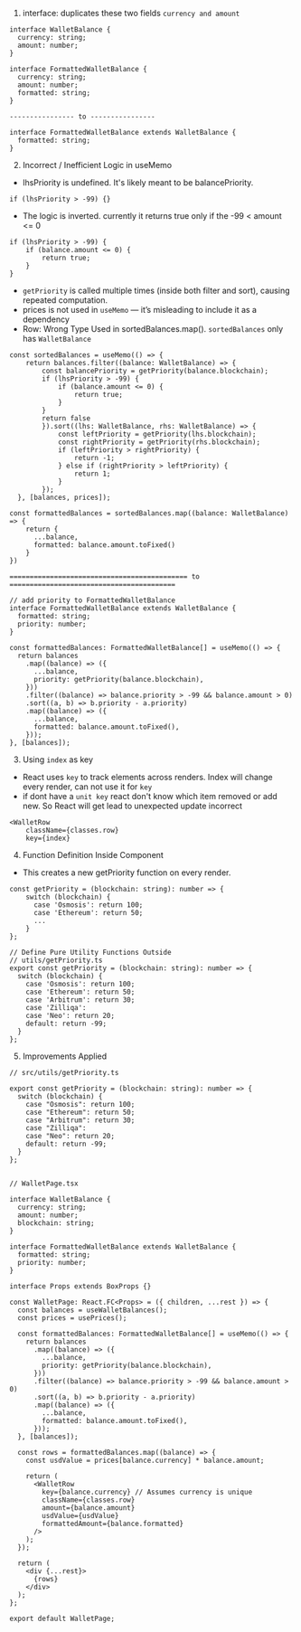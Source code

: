 1. interface: duplicates these two fields `currency and amount`

```tsx
interface WalletBalance {
  currency: string;
  amount: number;
}

interface FormattedWalletBalance {
  currency: string;
  amount: number;
  formatted: string;
}

---------------- to ----------------

interface FormattedWalletBalance extends WalletBalance {
  formatted: string;
}
```

2. Incorrect / Inefficient Logic in useMemo

- lhsPriority is undefined. It's likely meant to be balancePriority.

```tsx
if (lhsPriority > -99) {}
```

- The logic is inverted. currently it returns true only if the -99 < amount <= 0 

```tsx
if (lhsPriority > -99) {
    if (balance.amount <= 0) {
        return true;
    }
}
```

- `getPriority` is called multiple times (inside both filter and sort), causing repeated computation.
- prices is not used in `useMemo` — it’s misleading to include it as a dependency
- Row: Wrong Type Used in sortedBalances.map(). `sortedBalances` only has `WalletBalance`

```tsx
const sortedBalances = useMemo(() => {
    return balances.filter((balance: WalletBalance) => {
        const balancePriority = getPriority(balance.blockchain);
		if (lhsPriority > -99) {
		    if (balance.amount <= 0) {
		        return true;
		    }
		}
		return false
		}).sort((lhs: WalletBalance, rhs: WalletBalance) => {
		    const leftPriority = getPriority(lhs.blockchain);
		    const rightPriority = getPriority(rhs.blockchain);
		    if (leftPriority > rightPriority) {
		        return -1;
		    } else if (rightPriority > leftPriority) {
		        return 1;
		    }
        });
  }, [balances, prices]);

const formattedBalances = sortedBalances.map((balance: WalletBalance) => {
    return {
      ...balance,
      formatted: balance.amount.toFixed()
    }
})

============================================ to =========================================

// add priority to FormattedWalletBalance
interface FormattedWalletBalance extends WalletBalance {
  formatted: string;
  priority: number;
}

const formattedBalances: FormattedWalletBalance[] = useMemo(() => {
  return balances
    .map((balance) => ({
      ...balance,
      priority: getPriority(balance.blockchain),
    }))
    .filter((balance) => balance.priority > -99 && balance.amount > 0)
    .sort((a, b) => b.priority - a.priority)
    .map((balance) => ({
      ...balance,
      formatted: balance.amount.toFixed(),
    }));
}, [balances]);
```

3. Using `index` as key

- React uses `key` to track elements across renders. Index will change every render, can not use it for `key`
- if dont have a `unit key` react don't know which item removed or add new. So React will get lead to unexpected update incorrect

```tsx
<WalletRow 
    className={classes.row}
    key={index}
```

4.  Function Definition Inside Component

- This creates a new getPriority function on every render.

```tsx
const getPriority = (blockchain: string): number => {
    switch (blockchain) {
      case 'Osmosis': return 100;
      case 'Ethereum': return 50;
      ...
    }
};

// Define Pure Utility Functions Outside
// utils/getPriority.ts
export const getPriority = (blockchain: string): number => {
  switch (blockchain) {
    case 'Osmosis': return 100;
    case 'Ethereum': return 50;
    case 'Arbitrum': return 30;
    case 'Zilliqa':
    case 'Neo': return 20;
    default: return -99;
  }
};
```

5. Improvements Applied

```tsx
// src/utils/getPriority.ts

export const getPriority = (blockchain: string): number => {
  switch (blockchain) {
    case "Osmosis": return 100;
    case "Ethereum": return 50;
    case "Arbitrum": return 30;
    case "Zilliqa":
    case "Neo": return 20;
    default: return -99;
  }
};


// WalletPage.tsx

interface WalletBalance {
  currency: string;
  amount: number;
  blockchain: string;
}

interface FormattedWalletBalance extends WalletBalance {
  formatted: string;
  priority: number;
}

interface Props extends BoxProps {}

const WalletPage: React.FC<Props> = ({ children, ...rest }) => {
  const balances = useWalletBalances();
  const prices = usePrices();

  const formattedBalances: FormattedWalletBalance[] = useMemo(() => {
    return balances
      .map((balance) => ({
        ...balance,
        priority: getPriority(balance.blockchain),
      }))
      .filter((balance) => balance.priority > -99 && balance.amount > 0)
      .sort((a, b) => b.priority - a.priority)
      .map((balance) => ({
        ...balance,
        formatted: balance.amount.toFixed(),
      }));
  }, [balances]);

  const rows = formattedBalances.map((balance) => {
    const usdValue = prices[balance.currency] * balance.amount;

    return (
      <WalletRow
        key={balance.currency} // Assumes currency is unique
        className={classes.row}
        amount={balance.amount}
        usdValue={usdValue}
        formattedAmount={balance.formatted}
      />
    );
  });

  return (
    <div {...rest}>
      {rows}
    </div>
  );
};

export default WalletPage;
```